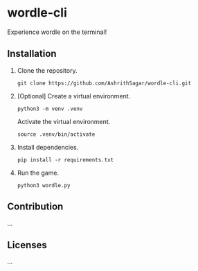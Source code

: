 # wordle-cli
 Experience wordle on the terminal!

## Installation

1. Clone the repository.

   ```shell
   git clone https://github.com/AshrithSagar/wordle-cli.git
   ```

2. [Optional] Create a virtual environment.

   ```shell
   python3 -m venv .venv
   ```
   Activate the virtual environment.
   ```shell
   source .venv/bin/activate
   ```

3. Install dependencies.

   ```shell
   pip install -r requirements.txt
   ```

4. Run the game.

   ```shell
   python3 wordle.py
   ```

## Contribution

...

## Licenses

...

